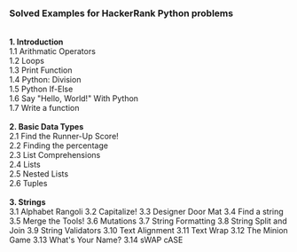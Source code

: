 <h3><strong>Solved Examples for HackerRank Python problems</h3></strong>
  </br>
  <strong>1. Introduction </strong></br>
    1.1  Arithmatic Operators </br>
    1.2  Loops </br>
    1.3  Print Function </br>
    1.4  Python: Division	</br>
    1.5  Python If-Else	</br>
    1.6  Say "Hello, World!" With Python </br>
    1.7  Write a function	</br>
  </br>
  <strong>2. Basic Data Types </strong></br>
    2.1  Find the Runner-Up Score! </br>
    2.2  Finding the percentage </br>
    2.3  List Comprehensions </br>
    2.4  Lists	</br>
    2.5  Nested Lists	</br>
    2.6  Tuples </br>
  </br>
  <strong>3. Strings </strong></br>
    3.1  Alphabet Rangoli
    3.2  Capitalize!
    3.3  Designer Door Mat
    3.4  Find a string
    3.5  Merge the Tools!
    3.6  Mutations
    3.7  String Formatting
    3.8  String Split and Join
    3.9  String Validators
    3.10  Text Alignment
    3.11  Text Wrap
    3.12  The Minion Game
    3.13  What's Your Name?
    3.14  sWAP cASE
